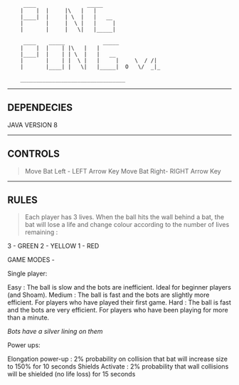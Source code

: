 
	
		 ____ 		         _____
		|    |  |     |\   |   |
		|____|  |     | \  |   |   __
		|       |     |  \ |   |     |
		|       |     |   \|   |_____|

		 ____ 	 _____	          _____
		|    |  |    | |\   |   |            
		|____|  |    | | \  |   |   __
		|       |    | |  \ |   |     |     \  / /|
		|       |____| |   \|   |_____|  O   \/  _|_

		_________________________________


------------------
DEPENDECIES
------------------

JAVA VERSION 8 

------------------
CONTROLS
------------------

> Move Bat Left - LEFT Arrow Key
> Move Bat Right- RIGHT Arrow Key

------------------
RULES
------------------
>Each player has 3 lives. When the ball hits the wall behind a bat, the bat will lose            a life and change colour according to the number of lives remaining :  

 3 - GREEN 
 2 - YELLOW
 1 - RED

GAME MODES -

Single player: 


Easy : The ball is slow and the bots are inefficient. Ideal for beginner players (and Shoam).
Medium : The ball is fast and the bots are slightly more efficient. For players who have played their first game.
Hard : The ball is fast and the bots are very efficient. For players who have been playing for more than a minute.

*Bots have a silver lining on them*

Power ups:

Elongation power-up : 2% probability on collision that bat will increase size to 150% for 10 seconds
Shields Activate : 2% probability that wall collisions will be shielded (no life loss) for 15 seconds
